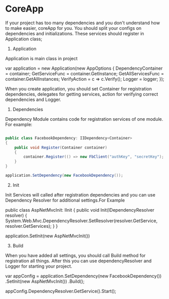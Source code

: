 # CoreApp

If your project has too many dependencies and you don't understand how to make easier, coreApp for you. 
You should split your configs on dependencies and initializations. These services should register in Application class;

1) Application

Application is main class in project

var application = new Application<Container>(new AppOptions<Container>
{
	DependencyContainer = container;
	GetServiceFunc = container.GetInstance;
	GetAllServicesFunc = container.GetAllInstances;
	VerifyAction = c => c.Verify();
	Logger = logger;
});

When you create application, you should set Container for registration dependencies, delegates for getting services, action for verifying correct dependencies and Logger.

1) Dependencies

Dependency Module contains code for registration services of one module. For example:

```c#

public class FacebookDependency: IIDependency<Container>
{
	public void Register(Container container)
    {
        container.Register(() => new FbClient("authKey", "secretKey");
    }
}

application.SetDependency(new FacebookDependency());

```

2) Init

Init Services will called after registration dependencies and you can use Dependency Resolver for additional settings.For Example

public class AspNetMvcInit: IInit
{
	public void Init(IDependencyResolver resolver)
	{
		System.Web.Mvc.DependencyResolver.SetResolver(resolver.GetService, resolver.GetServices);
	}
}

application.SetInit(new AspNetMvcInit())

3) Build

When you have added all settings, you should call Build method for registration all things. After this you can use dependencyResolver and Logger for starting your project.

var appConfig = application.SetDependency(new FacebookDependency())
						   .SetInit(new AspNetMvcInit())
						   .Build();

appConfig.DependencyResolver.GetService<MainService>().Start();
